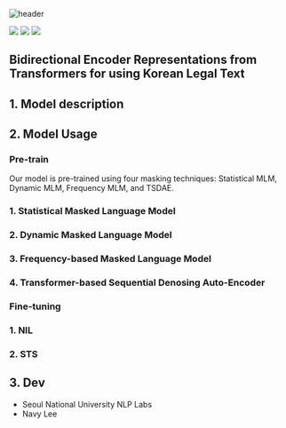 ![header](https://capsule-render.vercel.app/api?type=transparent&color=gradient&height=300&section=header&text=%20KRLawBERT%20&fontColor=f7e600&textBg=true&fontSize=100)

<img src="https://img.shields.io/badge/BERT-f7e600?style=flat-square&logo=Gitee&logoColor=black"/> <img src="https://img.shields.io/badge/Python-f7e600?style=flat-square&logo=Python&logoColor=black"/> <img src="https://img.shields.io/badge/Colab-f7e600?style=flat-square&logo=Google Colab&logoColor=black"/> 


## Bidirectional Encoder Representations from Transformers for using Korean Legal Text

## 1. Model description



## 2. Model Usage
### Pre-train
Our model is pre-trained using four masking techniques: Statistical MLM, Dynamic MLM, Frequency MLM, and TSDAE.

### 1. Statistical Masked Language Model

### 2. Dynamic Masked Language Model

### 3. Frequency-based Masked Language Model

### 4. Transformer-based Sequential Denosing Auto-Encoder

### Fine-tuning

### 1. NIL

### 2. STS


## 3. Dev
  - Seoul National University NLP Labs
  - Navy Lee
